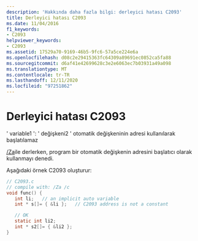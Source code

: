 ```yaml
---
description: 'Hakkında daha fazla bilgi: derleyici hatası C2093'
title: Derleyici hatası C2093
ms.date: 11/04/2016
f1_keywords:
- C2093
helpviewer_keywords:
- C2093
ms.assetid: 17529a70-9169-46b5-9fc6-57a5ce224e6a
ms.openlocfilehash: d08c2e29415363fc64309a89691ec0852ca5fa88
ms.sourcegitcommit: d6af41e42699628c3e2e6063ec7b03931a49a098
ms.translationtype: MT
ms.contentlocale: tr-TR
ms.lasthandoff: 12/11/2020
ms.locfileid: "97251862"
---
```

# <a name="compiler-error-c2093"></a>Derleyici hatası C2093

' variable1 ': ' değişkeni2 ' otomatik değişkeninin adresi kullanılarak başlatılamaz

[/Za](../../build/reference/za-ze-disable-language-extensions.md)ile derlerken, program bir otomatik değişkenin adresini başlatıcı olarak kullanmayı denedi.

Aşağıdaki örnek C2093 oluşturur:

```c
// C2093.c
// compile with: /Za /c
void func() {
   int li;   // an implicit auto variable
   int * s[]= { &li };   // C2093 address is not a constant

   // OK
   static int li2;
   int * s2[]= { &li2 };
}
```
